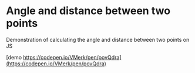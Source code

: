 # Angle and distance between two points

Demonstration of calculating the angle and distance between two points on JS

[demo https://codepen.io/VMerk/pen/povQdra](https://codepen.io/VMerk/pen/povQdra)

